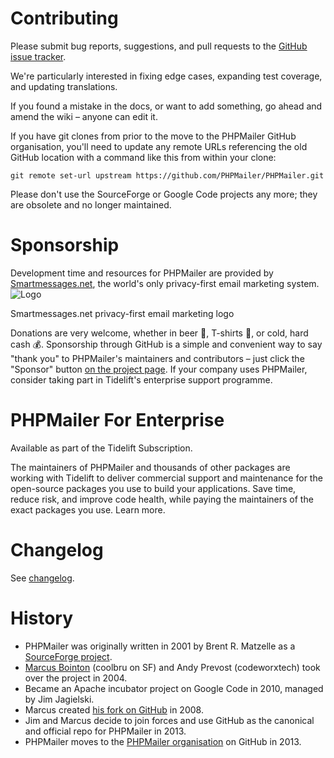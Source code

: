 # Contributing
Please submit bug reports, suggestions, and pull requests to the [GitHub issue tracker](https://github.com/PHPMailer/PHPMailer/issues).

We're particularly interested in fixing edge cases, expanding test coverage, and updating translations.

If you found a mistake in the docs, or want to add something, go ahead and amend the wiki – anyone can edit it.

If you have git clones from prior to the move to the PHPMailer GitHub organisation, you'll need to update any remote URLs referencing the old GitHub location with a command like this from within your clone:

```
git remote set-url upstream https://github.com/PHPMailer/PHPMailer.git
```
Please don't use the SourceForge or Google Code projects any more; they are obsolete and no longer maintained.
# Sponsorship
Development time and resources for PHPMailer are provided by [Smartmessages.net](https://info.smartmessages.net/), the world's only privacy-first email marketing system.
![Logo](https://camo.githubusercontent.com/9b65f130f16f0a34a6162309d0e6cee23bfb8999e3b64d2ea7685ca2a51b32ef/68747470733a2f2f7777772e736d6172746d657373616765732e6e65742f696d672f736d6172746d657373616765732d6c6f676f2e737667)

Smartmessages.net privacy-first email marketing logo

Donations are very welcome, whether in beer 🍺, T-shirts 👕, or cold, hard cash 💰. Sponsorship through GitHub is a simple and convenient way to say "thank you" to PHPMailer's maintainers and contributors – just click the "Sponsor" button [on the project page](https://github.com/PHPMailer/PHPMailer). If your company uses PHPMailer, consider taking part in Tidelift's enterprise support programme.

# PHPMailer For Enterprise
Available as part of the Tidelift Subscription.

The maintainers of PHPMailer and thousands of other packages are working with Tidelift to deliver commercial support and maintenance for the open-source packages you use to build your applications. Save time, reduce risk, and improve code health, while paying the maintainers of the exact packages you use. Learn more.

# Changelog
See [changelog](https://github.com/PHPMailer/PHPMailer/blob/master/changelog.md).

# History
* PHPMailer was originally written in 2001 by Brent R. Matzelle as a [SourceForge project](https://sourceforge.net/projects/phpmailer/).
* [Marcus Bointon](https://github.com/Synchro) (coolbru on SF) and Andy Prevost (codeworxtech) took over the project in 2004.
* Became an Apache incubator project on Google Code in 2010, managed by Jim Jagielski.
* Marcus created [his fork on GitHub](https://github.com/Synchro/PHPMailer) in 2008.
* Jim and Marcus decide to join forces and use GitHub as the canonical and official repo for PHPMailer in 2013.
* PHPMailer moves to the [PHPMailer organisation](https://github.com/PHPMailer) on GitHub in 2013.
